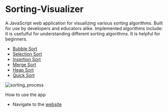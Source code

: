 # Sorting-Visualizer

A JavaScript web application for visualizing various sorting algorithms. Built for use by developers and educators alike. Implemented algorithms include:
It is usefulful for understanding different sorting algorithms. It is helpful for beginners.
- [Bubble Sort](https://en.wikipedia.org/wiki/Bubble_sort)
- [Selection Sort](https://en.wikipedia.org/wiki/Selection_sort)
- [Insertion Sort](https://en.wikipedia.org/wiki/Insertion_sort)
- [Merge Sort](https://en.wikipedia.org/wiki/Merge_sort)
- [Heap Sort](https://en.wikipedia.org/wiki/Heapsort)
- [Quick Sort](https://en.wikipedia.org/wiki/Quicksort)

![sorting_process](https://user-images.githubusercontent.com/55011564/125393471-a1f23680-e3c5-11eb-887e-0e908b0656b1.png)

How to use  the app
- Navigate to the [website](https://web-sorting-visualizer-git-main-deep0409.vercel.app/)



